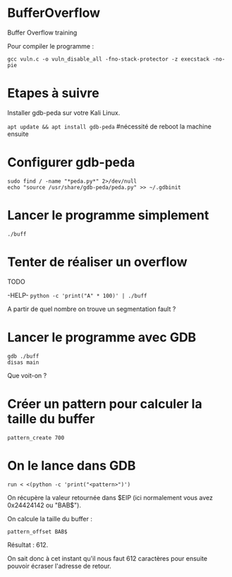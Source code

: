 # BufferOverflow
Buffer Overflow training

Pour compiler le programme : 

`gcc vuln.c -o vuln_disable_all -fno-stack-protector -z execstack -no-pie`

# Etapes à suivre

Installer gdb-peda sur votre Kali Linux. 

`apt update && apt install gdb-peda` #nécessité de reboot la machine ensuite

# Configurer gdb-peda 

```
sudo find / -name "*peda.py*" 2>/dev/null
echo "source /usr/share/gdb-peda/peda.py" >> ~/.gdbinit
```

# Lancer le programme simplement

`./buff`

# Tenter de réaliser un overflow

TODO

-HELP- 
`python -c 'print("A" * 100)' | ./buff`

A partir de quel nombre on trouve un segmentation fault ?

# Lancer le programme avec GDB

```
gdb ./buff
disas main
```

Que voit-on ?

# Créer un pattern pour calculer la taille du buffer

 `pattern_create 700`

 # On le lance dans GDB

 `run < <(python -c 'print("<pattern>")')`

 On récupère la valeur retournée dans $EIP (ici normalement vous avez 0x24424142 ou "BAB$"). 

 On calcule la taille du buffer : 

 `pattern_offset BAB$`

 Résultat : 612.

 On sait donc à cet instant qu'il nous faut 612 caractères pour ensuite pouvoir écraser l'adresse de retour.

 

 


